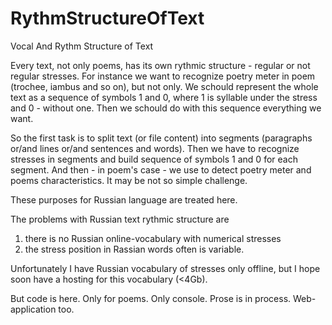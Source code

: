 # RythmStructureOfText
Vocal And Rythm Structure of Text

Every text, not only poems, has its own rythmic structure - regular or not regular stresses.
For instance we want to recognize poetry meter in poem (trochee, iambus and so on), but not only.
We schould represent the whole text as a sequence of symbols 1 and 0, where 1 is syllable under the stress and 0 - without one. 
Then we schould do with this sequence everything we want.

So the first task is to split text (or file content) into segments (paragraphs or/and lines or/and sentences and words).
Then we have to recognize stresses in segments and build sequence of symbols 1 and 0 for each segment.
And then - in poem's case - we use to detect poetry meter and poems characteristics. It may be not so simple challenge.

These purposes for Russian language are treated here.

The problems with Russian text rythmic structure are
1. there is no Russian online-vocabulary with numerical stresses
2. the stress position in Rassian words often is variable.

Unfortunately I have Russian vocabulary of stresses only offline, but I hope soon have a hosting for this vocabulary (<4Gb).

But code is here. Only for poems. Only console. 
Prose is in process. Web-application too.




